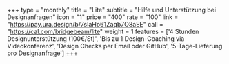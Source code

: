 +++
type = "monthly"
title = "Lite"
subtitle = "Hilfe und Unterstützung bei Designanfragen"
icon = "1"
price = "400"
rate = "100"
link = "https://pay.ura.design/b/7sIaHo61Zaqb7O8aEE"
call = "https://cal.com/bridgebeam/lite"
weight = 1
features = ['4 Stunden Designunterstützung (100€/St)', 'Bis zu 1 Design-Coaching via Videokonferenz', 'Design Checks per Email oder GitHub', '5-Tage-Lieferung pro Designanfrage']
+++